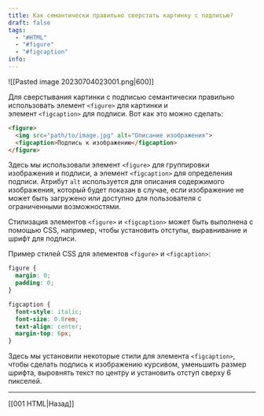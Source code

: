 ```yaml
---
title: Как семантически правильно сверстать картинку с подписью?
draft: false
tags:
  - "#HTML"
  - "#figure"
  - "#figcaption"
info:
---
```

![[Pasted image 20230704023001.png|600]]

Для сверстывания картинки с подписью семантически правильно использовать элемент `<figure>` для картинки и элемент `<figcaption>` для подписи. Вот как это можно сделать:

```html
<figure>
  <img src="path/to/image.jpg" alt="Описание изображения">
  <figcaption>Подпись к изображению</figcaption>
</figure>
```

Здесь мы использовали элемент `<figure>` для группировки изображения и подписи, а элемент `<figcaption>` для определения подписи. Атрибут `alt` используется для описания содержимого изображения, который будет показан в случае, если изображение не может быть загружено или доступно для пользователя с ограниченными возможностями.

Стилизация элементов `<figure>` и `<figcaption>` может быть выполнена с помощью CSS, например, чтобы установить отступы, выравнивание и шрифт для подписи.

Пример стилей CSS для элементов `<figure>` и `<figcaption>`:

```css
figure {
  margin: 0;
  padding: 0;
}

figcaption {
  font-style: italic;
  font-size: 0.8rem;
  text-align: center;
  margin-top: 6px;
}
```

Здесь мы установили некоторые стили для элемента `<figcaption>`, чтобы сделать подпись к изображению курсивом, уменьшить размер шрифта, выровнять текст по центру и установить отступ сверху 6 пикселей.

---

[[001 HTML|Назад]]